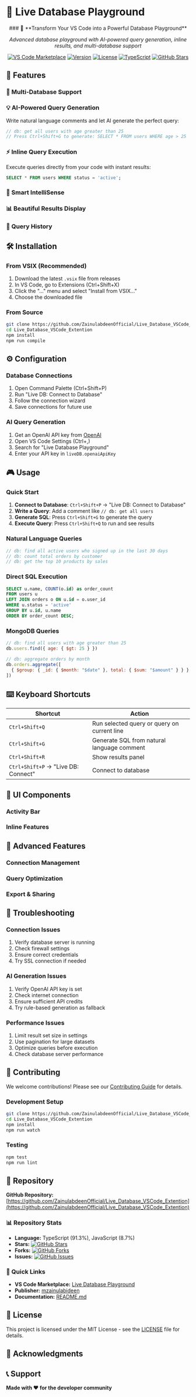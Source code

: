 # 🎯 Live Database Playground

<div align="center">
  ### 🚀 **Transform Your VS Code into a Powerful Database Playground**
  
  *Advanced database playground with AI-powered query generation, inline results, and multi-database support*
  
  [![VS Code Marketplace](https://img.shields.io/badge/VS%20Code-Marketplace-blue?logo=visual-studio-code)](https://marketplace.visualstudio.com/items?itemName=mzainulabideen.live-database-playground)
  [![Version](https://img.shields.io/badge/version-0.1.4-blue.svg)](https://marketplace.visualstudio.com/items?itemName=mzainulabideen.live-database-playground)
  [![License](https://img.shields.io/badge/License-MIT-green.svg)](LICENSE)
  [![TypeScript](https://img.shields.io/badge/TypeScript-91.3%25-blue?logo=typescript)](https://github.com/ZainulabdeenOfficial/Live_Database_VSCode_Extention)
  [![GitHub Stars](https://img.shields.io/github/stars/ZainulabdeenOfficial/Live_Database_VSCode_Extention?style=social)](https://github.com/ZainulabdeenOfficial/Live_Database_VSCode_Extention)
</div>

## 🚀 Features

### 🔌 Multi-Database Support

### 💡 AI-Powered Query Generation
Write natural language comments and let AI generate the perfect query:

```javascript
// db: get all users with age greater than 25
// Press Ctrl+Shift+G to generate: SELECT * FROM users WHERE age > 25
```

### ⚡ Inline Query Execution
Execute queries directly from your code with instant results:

```sql
SELECT * FROM users WHERE status = 'active';
```

### 🎯 Smart IntelliSense

### 📊 Beautiful Results Display

### 🔄 Query History

## 🛠️ Installation

### From VSIX (Recommended)
1. Download the latest `.vsix` file from releases
2. In VS Code, go to Extensions (Ctrl+Shift+X)
3. Click the "..." menu and select "Install from VSIX..."
4. Choose the downloaded file

### From Source
```bash
git clone https://github.com/ZainulabdeenOfficial/Live_Database_VSCode_Extention.git
cd Live_Database_VSCode_Extention
npm install
npm run compile
```

## ⚙️ Configuration

### Database Connections
1. Open Command Palette (Ctrl+Shift+P)
2. Run "Live DB: Connect to Database"
3. Follow the connection wizard
4. Save connections for future use

### AI Query Generation
1. Get an OpenAI API key from [OpenAI](https://platform.openai.com/)
2. Open VS Code Settings (Ctrl+,)
3. Search for "Live Database Playground"
4. Enter your API key in `liveDB.openaiApiKey`

## 🎮 Usage

### Quick Start
1. **Connect to Database**: `Ctrl+Shift+P` → "Live DB: Connect to Database"
2. **Write a Query**: Add a comment like `// db: get all users`
3. **Generate SQL**: Press `Ctrl+Shift+G` to generate the query
4. **Execute Query**: Press `Ctrl+Shift+Q` to run and see results

### Natural Language Queries
```javascript
// db: find all active users who signed up in the last 30 days
// db: count total orders by customer
// db: get the top 10 products by sales
```

### Direct SQL Execution
```sql
SELECT u.name, COUNT(o.id) as order_count
FROM users u
LEFT JOIN orders o ON u.id = o.user_id
WHERE u.status = 'active'
GROUP BY u.id, u.name
ORDER BY order_count DESC;
```

### MongoDB Queries
```javascript
// db: find all users with age greater than 25
db.users.find({ age: { $gt: 25 } })

// db: aggregate orders by month
db.orders.aggregate([
  { $group: { _id: { $month: "$date" }, total: { $sum: "$amount" } } }
])
```

## ⌨️ Keyboard Shortcuts

| Shortcut | Action |
|----------|--------|
| `Ctrl+Shift+Q` | Run selected query or query on current line |
| `Ctrl+Shift+G` | Generate SQL from natural language comment |
| `Ctrl+Shift+R` | Show results panel |
| `Ctrl+Shift+P` → "Live DB: Connect" | Connect to database |

## 🎨 UI Components

### Activity Bar

### Inline Features

## 🔧 Advanced Features

### Connection Management

### Query Optimization

### Export & Sharing

## 🐛 Troubleshooting

### Connection Issues
1. Verify database server is running
2. Check firewall settings
3. Ensure correct credentials
4. Try SSL connection if needed

### AI Generation Issues
1. Verify OpenAI API key is set
2. Check internet connection
3. Ensure sufficient API credits
4. Try rule-based generation as fallback

### Performance Issues
1. Limit result set size in settings
2. Use pagination for large datasets
3. Optimize queries before execution
4. Check database server performance

## 🤝 Contributing

We welcome contributions! Please see our [Contributing Guide](CONTRIBUTING.md) for details.

### Development Setup
```bash
git clone https://github.com/ZainulabdeenOfficial/Live_Database_VSCode_Extention.git
cd Live_Database_VSCode_Extention
npm install
npm run watch
```

### Testing
```bash
npm test
npm run lint
```

## 📁 Repository

**GitHub Repository:** [https://github.com/ZainulabdeenOfficial/Live_Database_VSCode_Extention](https://github.com/ZainulabdeenOfficial/Live_Database_VSCode_Extention)

### 📊 Repository Stats
- **Language:** TypeScript (91.3%), JavaScript (8.7%)
- **Stars:** [![GitHub Stars](https://img.shields.io/github/stars/ZainulabdeenOfficial/Live_Database_VSCode_Extention?style=social)](https://github.com/ZainulabdeenOfficial/Live_Database_VSCode_Extention)
- **Forks:** [![GitHub Forks](https://img.shields.io/github/forks/ZainulabdeenOfficial/Live_Database_VSCode_Extention?style=social)](https://github.com/ZainulabdeenOfficial/Live_Database_VSCode_Extention)
- **Issues:** [![GitHub Issues](https://img.shields.io/github/issues/ZainulabdeenOfficial/Live_Database_VSCode_Extention)](https://github.com/ZainulabdeenOfficial/Live_Database_VSCode_Extention/issues)

### 🔗 Quick Links
- **VS Code Marketplace:** [Live Database Playground](https://marketplace.visualstudio.com/items?itemName=mzainulabideen.live-database-playground)
- **Publisher:** [mzainulabideen](https://marketplace.visualstudio.com/publishers/mzainulabideen)
- **Documentation:** [README.md](README.md)

## 📄 License

This project is licensed under the MIT License - see the [LICENSE](LICENSE) file for details.

## 🙏 Acknowledgments


## 📞 Support



**Made with ❤️ for the developer community**
